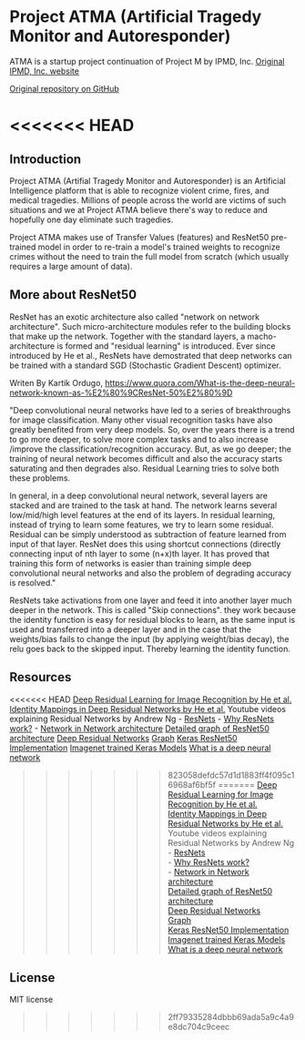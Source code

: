# Project ATMA (Artificial Tragedy Monitor and Autoresponder)
ATMA is a startup project continuation of Project M by IPMD, Inc. 
[Original IPMD, Inc. website](http://www.ipmdinc.com/)

[Original repository on GitHub](https://github.com/IvanVargas8/projectATMA)

<<<<<<< HEAD
=======
## Introduction
Project ATMA (Artifial Tragedy Monitor and Autoresponder) is an Artificial Intelligence platform
that is able to recognize violent crime, fires, and medical tragedies. Millions of people across
the world are victims of such situations and we at Project ATMA believe there's way to reduce and
hopefully one day eliminate such tragedies.

Project ATMA makes use of Transfer Values (features) and ResNet50 pre-trained model
in order to re-train a model's trained weights to recognize crimes without the need
to train the full model from scratch (which usually requires a large amount of data).

## More about ResNet50
ResNet has an exotic architecture also called "network on network architecture". Such micro-architecture modules refer to the building blocks that make up the network. Together with the standard layers, a macho-architecture is formed and "residual learning" is introduced. Ever since introduced by He et al., ResNets have demostrated that deep networks can be trained with a standard SGD (Stochastic Gradient Descent) optimizer.

Writen By Kartik Ordugo,
https://www.quora.com/What-is-the-deep-neural-network-known-as-%E2%80%9CResNet-50%E2%80%9D

"Deep convolutional neural networks have led to a series of breakthroughs for image classification. Many other visual recognition tasks have also greatly benefited from very deep models. So, over the years there is a trend to go more deeper, to solve more complex tasks and to also increase /improve the classification/recognition accuracy. But, as we go deeper; the training of neural network becomes difficult and also the accuracy starts saturating and then degrades also. Residual Learning tries to solve both these problems.

In general, in a deep convolutional neural network, several layers are stacked and are trained to the task at hand. The network learns several low/mid/high level features at the end of its layers. In residual learning, instead of trying to learn some features, we try to learn some residual. Residual can be simply understood as subtraction of feature learned from input of that layer. ResNet does this using shortcut connections (directly connecting input of nth layer to some (n+x)th layer. It has proved that training this form of networks is easier than training simple deep convolutional neural networks and also the problem of degrading accuracy is resolved."

ResNets take activations from one layer and feed it into another layer much deeper in the network. This is called "Skip connections". they work because the identity function is easy for residual blocks to learn, as the same input is used and transferred into a deeper layer and in the case that the weights/bias fails to change the input (by applying weight/bias decay), the relu goes back to the skipped input. Thereby learning the identity function.

## Resources
<<<<<<< HEAD
[Deep Residual Learning for Image Recognition by He et al.](https://arxiv.org/abs/1512.03385)
[Identity Mappings in Deep Residual Networks by He et al.](https://arxiv.org/abs/1603.05027)
Youtube videos explaining Residual Networks by Andrew Ng
    - [ResNets](https://www.youtube.com/watch?time_continue=1&v=K0uoBKBQ1gA)
    - [Why ResNets work?](https://www.youtube.com/watch?v=GSsKdtoatm8)
    - [Network in Network architecture](https://www.youtube.com/watch?v=9EZVpLTPGz8)
[Detailed graph of ResNet50 architecture](http://ethereon.github.io/netscope/#/gist/db945b393d40bfa26006)
[Deep Residual Networks](https://github.com/KaimingHe/deep-residual-networks)
[Graph](http://ethereon.github.io/netscope/#/gist/db945b393d40bfa26006)
[Keras ResNet50 Implementation](https://github.com/raghakot/keras-resnet)
[Imagenet trained Keras Models](https://www.pyimagesearch.com/2017/03/20/imagenet-vggnet-resnet-inception-xception-keras/)
[What is a deep neural network](https://www.quora.com/What-is-the-deep-neural-network-known-as-%E2%80%9CResNet-50%E2%80%9D)
>>>>>>> 823058defdc57d1d1883ff4f095c16968af6bf5f
=======
[Deep Residual Learning for Image Recognition by He et al.](https://arxiv.org/abs/1512.03385)  
[Identity Mappings in Deep Residual Networks by He et al.](https://arxiv.org/abs/1603.05027)  
Youtube videos explaining Residual Networks by Andrew Ng  
    - [ResNets](https://www.youtube.com/watch?time_continue=1&v=K0uoBKBQ1gA)  
    - [Why ResNets work?](https://www.youtube.com/watch?v=GSsKdtoatm8)  
    - [Network in Network architecture](https://www.youtube.com/watch?v=9EZVpLTPGz8)  
[Detailed graph of ResNet50 architecture](http://ethereon.github.io/netscope/#/gist/db945b393d40bfa26006)  
[Deep Residual Networks](https://github.com/KaimingHe/deep-residual-networks)  
[Graph](http://ethereon.github.io/netscope/#/gist/db945b393d40bfa26006)  
[Keras ResNet50 Implementation](https://github.com/raghakot/keras-resnet)  
[Imagenet trained Keras Models](https://www.pyimagesearch.com/2017/03/20/imagenet-vggnet-resnet-inception-xception-keras/)  
[What is a deep neural network](https://www.quora.com/What-is-the-deep-neural-network-known-as-%E2%80%9CResNet-50%E2%80%9D)  


## License
MIT license
>>>>>>> 2ff79335284dbbb69ada5a9c4a9e8dc704c9ceec
